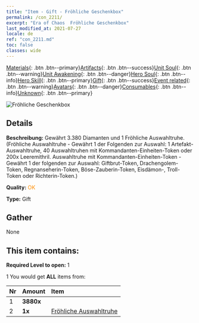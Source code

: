 ```yaml
---
title: "Item - Gift - Fröhliche Geschenkbox"
permalink: /con_2211/
excerpt: "Era of Chaos  Fröhliche Geschenkbox"
last_modified_at: 2021-07-27
locale: de
ref: "con_2211.md"
toc: false
classes: wide
---
```

 [Materials](/ItemsDE/){: .btn .btn--primary}[Artifacts](/ItemsDE/Artifacts/){: .btn .btn--success}[Unit Soul](/ItemsDE/UnitSoul/){: .btn .btn--warning}[Unit Awakening](/ItemsDE/UnitAwakening/){: .btn .btn--danger}[Hero Soul](/ItemsDE/HeroSoul/){: .btn .btn--info}[Hero Skill](/ItemsDE/HeroSkill/){: .btn .btn--primary}[Gift](/ItemsDE/Gift/){: .btn .btn--success}[Event related](/ItemsDE/Events/){: .btn .btn--warning}[Avatars](/ItemsDE/Avatars/){: .btn .btn--danger}[Consumables](/ItemsDE/Consumables/){: .btn .btn--info}[Unknown](/ItemsDE/Unknown/){: .btn .btn--primary}

 ![Fröhliche Geschenkbox](/images/t/i_907190.png)

## Details
 **Beschreibung:** Gewährt 3.380 Diamanten und 1 Fröhliche Auswahltruhe. (Fröhliche Auswahltruhe - Gewährt 1 der Folgenden zur Auswahl: 1 Artefakt-Auswahltruhe, 40 Auswahltruhen mit Kommandanten-Einheiten-Token oder 200x Leeremithril. Auswahltruhe mit Kommandanten-Einheiten-Token - Gewährt 1 der folgenden zur Auswahl: Giftbrut-Token, Drachengolem-Token, Regnanseherin-Token, Böse-Zauberin-Token, Eisdämon-, Troll-Token oder Richterin-Token.)

 **Quality:** <span style="color: #FF8C00">OK</span>

 **Type:** Gift

## Gather

  None

## This item contains:

 **Required Level to open:** 1

 1 You would get **ALL** items  from:

  | Nr | Amount |     Item    |
  |:---|:-------|:------------|
  | 1 |  **3880x** | <i class="fas fa-gem"/> |  | 
  | 2 |  **1x** | [Fröhliche Auswahltruhe](/de/Items/con_2205/) |  | 
